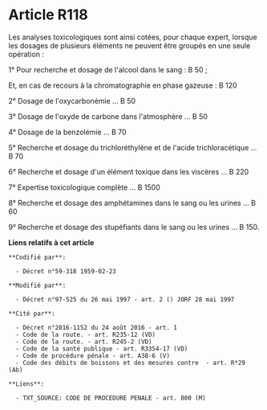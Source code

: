# Article R118

Les analyses toxicologiques sont ainsi cotées, pour chaque expert, lorsque les dosages de plusieurs éléments ne peuvent être
groupés en une seule opération :

1° Pour recherche et dosage de l'alcool dans le sang : B 50 ;

Et, en cas de recours à la chromatographie en phase gazeuse : B 120

2° Dosage de l'oxycarbonémie ... B 50

3° Dosage de l'oxyde de carbone dans l'atmosphère ... B 50

4° Dosage de la benzolémie ... B 70

5° Recherche et dosage du trichloréthylène et de l'acide trichloracétique ... B 70

6° Recherche et dosage d'un élément toxique dans les viscères ... B 220

7° Expertise toxicologique complète ... B 1500

8° Recherche et dosage des amphétamines dans le sang ou les urines ... B 60

9° Recherche et dosage des stupéfiants dans le sang ou les urines ... B 150.

**Liens relatifs à cet article**

	**Codifié par**:

	  - Décret n°59-318 1959-02-23

	**Modifié par**:

	  - Décret n°97-525 du 26 mai 1997 - art. 2 () JORF 28 mai 1997

	**Cité par**:

	  - Décret n°2016-1152 du 24 août 2016 - art. 1
	  - Code de la route. - art. R235-12 (VD)
	  - Code de la route. - art. R245-2 (VD)
	  - Code de la santé publique - art. R3354-17 (VD)
	  - Code de procédure pénale - art. A38-6 (V)
	  - Code des débits de boissons et des mesures contre  - art. R*29 (Ab)

	**Liens**:

	  - TXT_SOURCE: CODE DE PROCEDURE PENALE - art. 800 (M)
